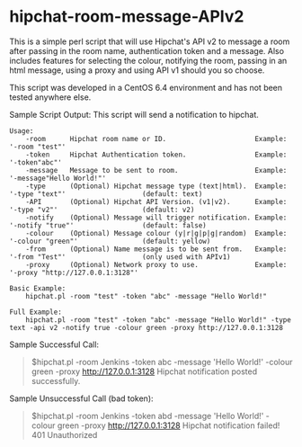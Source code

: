 hipchat-room-message-APIv2
==========================

This is a simple perl script that will use Hipchat's API v2 to message a room after passing in the room name, authentication token and a message. Also includes features for selecting the colour, notifying the room, passing in an html message, using a proxy and using API v1 should you so choose.

This script was developed in a CentOS 6.4 environment and has not been tested anywhere else.

Sample Script Output:
This script will send a notification to hipchat.

	Usage:
		-room      Hipchat room name or ID.                      Example: '-room "test"'
		-token     Hipchat Authentication token.                 Example: '-token"abc"'
		-message   Message to be sent to room.                   Example: '-message"Hello World!"'
		-type      (Optional) Hipchat message type (text|html).  Example: '-type "text"'                   (default: text)
		-API       (Optional) Hipchat API Version. (v1|v2).      Example: '-type "v2"'                     (default: v2)
		-notify    (Optional) Message will trigger notification. Example: '-notify "true"'                 (default: false)
		-colour    (Optional) Message colour (y|r|g|p|g|random)  Example: '-colour "green"'                (default: yellow)
		-from      (Optional) Name message is to be sent from.   Example: '-from "Test"'                   (only used with APIv1)
		-proxy     (Optional) Network proxy to use.              Example: '-proxy "http://127.0.0.1:3128"'

	Basic Example:
		hipchat.pl -room "test" -token "abc" -message "Hello World!" 

	Full Example:
		hipchat.pl -room "test" -token "abc" -message "Hello World!" -type text -api v2 -notify true -colour green -proxy http://127.0.0.1:3128

		
Sample Successful Call:
>$hipchat.pl -room Jenkins -token abc -message 'Hello World!' -colour green -proxy http://127.0.0.1:3128 
Hipchat notification posted successfully.

Sample Unsuccessful Call (bad token):
>$hipchat.pl -room Jenkins -token abd -message 'Hello World!' -colour green -proxy http://127.0.0.1:3128 
Hipchat notification failed!
401 Unauthorized

